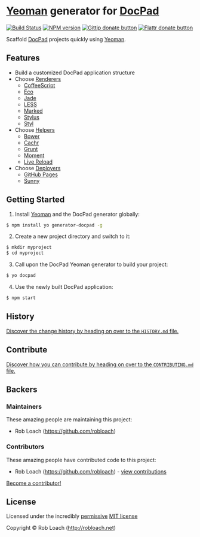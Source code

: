 # [Yeoman](http://yeoman.io) generator for [DocPad](http://docpad.org)

<!-- BADGES/ -->

[![Build Status](https://secure.travis-ci.org/RobLoach/generator-docpad.png?branch=master)](https://travis-ci.org/RobLoach/generator-docpad)
[![NPM version](https://badge.fury.io/js/generator-docpad.png)](http://badge.fury.io/js/generator-docpad "View this project on NPM")
[![Gittip donate button](http://img.shields.io/gittip/RobLoach.png)](https://www.gittip.com/RobLoach/ "Donate weekly to the maintainer of this project")
[![Flattr donate button](http://img.shields.io/flattr/donate.png?color=yellow)](http://flattr.com/thing/2257574/RobLoach "Donate monthly to this project using Flattr")

<!-- /BADGES -->


Scaffold [DocPad](http://docpad.org) projects quickly using [Yeoman](http://yeoman.io).


## Features

* Build a customized DocPad application structure
* Choose [Renderers](http://docpad.org/docs/plugins#renderers)
  * [CoffeeScript](http://docpad.org/plugin/coffeescript)
  * [Eco](http://docpad.org/plugin/eco)
  * [Jade](http://docpad.org/plugin/jade)
  * [LESS](http://docpad.org/plugin/less)
  * [Marked](http://docpad.org/plugin/marked)
  * [Stylus](http://docpad.org/plugin/stylus)
  * [Styl](http://docpad.org/plugin/styl)
* Choose [Helpers](http://docpad.org/docs/plugins#helpers)
  * [Bower](http://github.com/robloach/docpad-plugin-bower)
  * [Cachr](http://docpad.org/plugin/cachr)
  * [Grunt](http://github.com/robloach/docpad-plugin-grunt)
  * [Moment](http://docpad.org/plugin/moment)
  * [Live Reload](http://docpad.org/plugin/livereload)
* Choose [Deployers](http://docpad.org/docs/plugins#deployers)
  * [GitHub Pages](http://docpad.org/plugin/ghpages)
  * [Sunny](https://github.com/bobobo1618/docpad-plugin-sunny)


## Getting Started

1. Install [Yeoman](http://yeoman.io) and the DocPad generator globally:
``` bash
$ npm install yo generator-docpad -g
```

2. Create a new project directory and switch to it:
``` bash
$ mkdir myproject
$ cd myproject
```

3. Call upon the DocPad Yeoman generator to build your project:
``` bash
$ yo docpad
```

4. Use the newly built DocPad application:
``` bash
$ npm start
```


<!-- HISTORY/ -->

## History
[Discover the change history by heading on over to the `HISTORY.md` file.](https://github.com/RobLoach/generator-docpad/blob/master/HISTORY.md#files)

<!-- /HISTORY -->


<!-- CONTRIBUTE/ -->

## Contribute

[Discover how you can contribute by heading on over to the `CONTRIBUTING.md` file.](https://github.com/RobLoach/generator-docpad/blob/master/CONTRIBUTING.md#files)

<!-- /CONTRIBUTE -->


<!-- BACKERS/ -->

## Backers

### Maintainers

These amazing people are maintaining this project:

- Rob Loach (https://github.com/robloach)

### Contributors

These amazing people have contributed code to this project:

- Rob Loach (https://github.com/robloach) - [view contributions](https://github.com/RobLoach/generator-docpad/commits?author=RobLoach)

[Become a contributor!](https://github.com/RobLoach/generator-docpad/blob/master/CONTRIBUTING.md#files)

<!-- /BACKERS -->


<!-- LICENSE/ -->

## License

Licensed under the incredibly [permissive](http://en.wikipedia.org/wiki/Permissive_free_software_licence) [MIT license](http://creativecommons.org/licenses/MIT/)

Copyright &copy; Rob Loach (http://robloach.net)

<!-- /LICENSE -->
